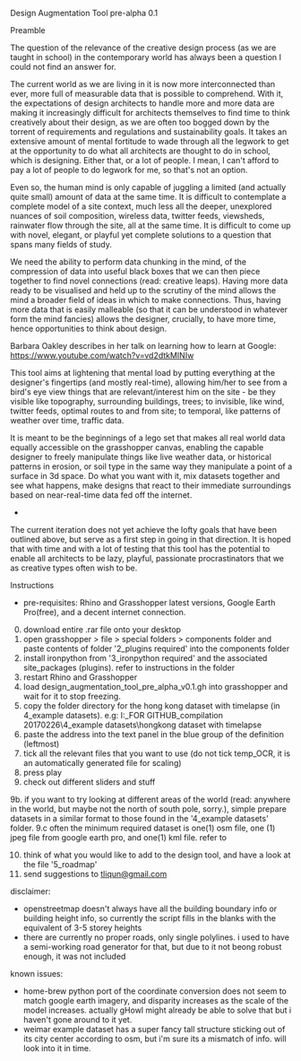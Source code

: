 Design Augmentation Tool pre-alpha 0.1

 Preamble

The question of the relevance of the creative design process (as we are taught in school) in the contemporary world has always been a question I could not find an answer for.

The current world as we are living in it is now more interconnected than ever, more full of measurable data that is possible to comprehend.
With it, the expectations of design architects to handle more and more data are making it increasingly difficult for architects themselves to find time to think creatively about their design, as we are often too bogged down by the torrent of requirements and regulations and sustainability goals.
It takes an extensive amount of mental fortitude to wade through all the legwork to get at the opportunity to do what all architects are thought to do in school, which is designing.
Either that, or a lot of people. I mean, I can't afford to pay a lot of people to do legwork for me, so that's not an option.

Even so, the human mind is only capable of juggling a limited (and actually quite small) amount of data at the same time. 
It is difficult to contemplate a complete model of a site context, much less all the deeper, unexplored nuances of soil composition, wireless data, twitter feeds, viewsheds, rainwater flow through the site, all at the same time. 
It is difficult to come up with novel, elegant, or playful yet complete solutions to a question that spans many fields of study.

We need the ability to perform data chunking in the mind, of the compression of data into useful black boxes that we can then piece together to find novel connections (read: creative leaps).
Having more data ready to be visualised and held up to the scrutiny of the mind allows the mind a broader field of ideas in which to make connections.
Thus, having more data that is easily malleable (so that it can be understood in whatever form the mind fancies) allows the designer, crucially, to have more time, hence opportunities to think about design.

Barbara Oakley describes in her talk on learning how to learn at Google: https://www.youtube.com/watch?v=vd2dtkMINIw

This tool aims at lightening that mental load by putting everything at the designer's fingertips (and mostly real-time), 
allowing him/her to see from a bird's eye view things that are relevant/interest him on the site - 
be they visible like topography, surrounding buildings, trees; 
to invisible, like wind, twitter feeds, optimal routes to and from site; 
to temporal, like patterns of weather over time, traffic data.

It is meant to be the beginnings of a lego set that makes all real world data equally accessible on the grasshopper canvas, 
enabling the capable designer to freely manipulate things like live weather data, or historical patterns in erosion, or soil type in the same way they manipulate a point of a surface in 3d space.
Do what you want with it, mix datasets together and see what happens, make designs that react to their immediate surroundings based on near-real-time data fed off the internet.

*
The current iteration does not yet achieve the lofty goals that have been outlined above, but serve as a first step in going in that direction. 
It is hoped that with time and with a lot of testing that this tool has the potential to enable all architects to be lazy, playful, passionate procrastinators that we as creative types often wish to be.


 Instructions

- pre-requisites: Rhino and Grasshopper latest versions, Google Earth Pro(free), and a decent internet connection.

0. download entire .rar file onto your desktop
1. open grasshopper > file > special folders > components folder and paste contents of folder '2_plugins required' into the components folder
2. install ironpython from '3_ironpython required' and the associated site_packages (plugins). refer to instructions in the folder
3. restart Rhino and Grasshopper
4. load design_augmentation_tool_pre_alpha_v0.1.gh into grasshopper and wait for it to stop freezing.
5. copy the folder directory for the hong kong dataset with timelapse (in 4_example datasets). 
e.g:  I:\_FOR GITHUB_compilation 20170226\4_example datasets\hongkong dataset with timelapse
6. paste the address into the text panel in the blue group of the definition (leftmost)
7. tick all the relevant files that you want to use (do not tick temp_OCR, it is an automatically generated file for scaling)
8. press play
9. check out different sliders and stuff

9b. if you want to try looking at different areas of the world (read: anywhere in the world, but maybe not the north of south pole, sorry.), simple prepare datasets in a similar format to those found in the '4_example datasets' folder.
9.c often the minimum required dataset is one(1) osm file, one (1) jpeg file from google earth pro, and one(1) kml file. refer to 

10. think of what you would like to add to the design tool, and have a look at the file '5_roadmap'
11. send suggestions to tliqun@gmail.com

disclaimer: 
- openstreetmap doesn't always have all the building boundary info or building height info, so currently the script fills in the blanks with the equivalent of 3-5 storey heights
- there are currently no proper roads, only single polylines. i used to have a semi-working road generator for that, but due to it not beong robust enough, it was not included
 

known issues:
- home-brew python port of the coordinate conversion does not seem to match google earth imagery, and disparity increases as the scale of the model increases. actually gHowl might already be able to solve that but i haven't gone around to it yet.
- weimar example dataset has a super fancy tall structure sticking out of its city center according to osm, but i'm sure its a mismatch of info. will look into it in time.
